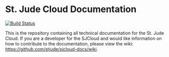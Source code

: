 St. Jude Cloud Documentation
============================

[![Build Status](https://travis-ci.org/stjude/sjcloud-docs.svg?branch=master)](https://travis-ci.org/stjude/sjcloud-docs)

This is the repository containing all technical documentation for the St. Jude Cloud. If you are a developer for the SJCloud and would like information on how to contribute to the documentation, please view the wiki: https://github.com/stjude/sjcloud-docs/wiki.